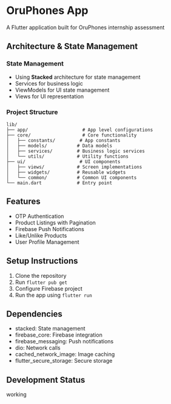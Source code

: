 # OruPhones App

A Flutter application built for OruPhones internship assessment

## Architecture & State Management

### State Management
- Using **Stacked** architecture for state management
- Services for business logic
- ViewModels for UI state management
- Views for UI representation

### Project Structure
```
lib/
├── app/                    # App level configurations
├── core/                   # Core functionality
│   ├── constants/         # App constants
│   ├── models/           # Data models
│   ├── services/         # Business logic services
│   └── utils/            # Utility functions
├── ui/                    # UI components
│   ├── views/            # Screen implementations
│   ├── widgets/          # Reusable widgets
│   └── common/           # Common UI components
└── main.dart             # Entry point
```

## Features
- OTP Authentication
- Product Listings with Pagination
- Firebase Push Notifications
- Like/Unlike Products
- User Profile Management

## Setup Instructions
1. Clone the repository
2. Run `flutter pub get`
3. Configure Firebase project
4. Run the app using `flutter run`

## Dependencies
- stacked: State management
- firebase_core: Firebase integration
- firebase_messaging: Push notifications
- dio: Network calls
- cached_network_image: Image caching
- flutter_secure_storage: Secure storage

## Development Status
working